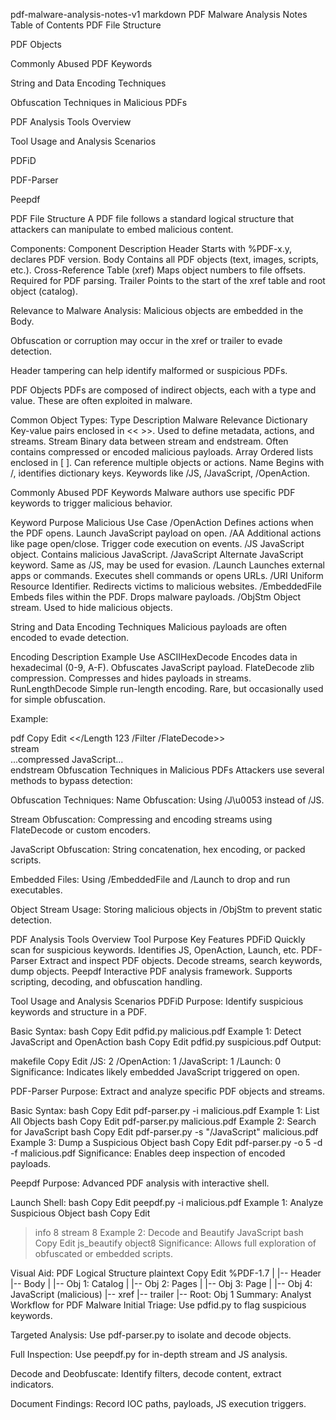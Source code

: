 <xaiArtifact> <id>pdf-malware-analysis-notes-v1</id> <type>markdown</type> <content>
PDF Malware Analysis Notes
Table of Contents
PDF File Structure

PDF Objects

Commonly Abused PDF Keywords

String and Data Encoding Techniques

Obfuscation Techniques in Malicious PDFs

PDF Analysis Tools Overview

Tool Usage and Analysis Scenarios

PDFiD

PDF-Parser

Peepdf

PDF File Structure
A PDF file follows a standard logical structure that attackers can manipulate to embed malicious content.

Components:
Component	Description
Header	Starts with %PDF-x.y, declares PDF version.
Body	Contains all PDF objects (text, images, scripts, etc.).
Cross-Reference Table (xref)	Maps object numbers to file offsets. Required for PDF parsing.
Trailer	Points to the start of the xref table and root object (catalog).

Relevance to Malware Analysis:
Malicious objects are embedded in the Body.

Obfuscation or corruption may occur in the xref or trailer to evade detection.

Header tampering can help identify malformed or suspicious PDFs.

PDF Objects
PDFs are composed of indirect objects, each with a type and value. These are often exploited in malware.

Common Object Types:
Type	Description	Malware Relevance
Dictionary	Key-value pairs enclosed in << >>.	Used to define metadata, actions, and streams.
Stream	Binary data between stream and endstream.	Often contains compressed or encoded malicious payloads.
Array	Ordered lists enclosed in [ ].	Can reference multiple objects or actions.
Name	Begins with /, identifies dictionary keys.	Keywords like /JS, /JavaScript, /OpenAction.

Commonly Abused PDF Keywords
Malware authors use specific PDF keywords to trigger malicious behavior.

Keyword	Purpose	Malicious Use Case
/OpenAction	Defines actions when the PDF opens.	Launch JavaScript payload on open.
/AA	Additional actions like page open/close.	Trigger code execution on events.
/JS	JavaScript object.	Contains malicious JavaScript.
/JavaScript	Alternate JavaScript keyword.	Same as /JS, may be used for evasion.
/Launch	Launches external apps or commands.	Executes shell commands or opens URLs.
/URI	Uniform Resource Identifier.	Redirects victims to malicious websites.
/EmbeddedFile	Embeds files within the PDF.	Drops malware payloads.
/ObjStm	Object stream.	Used to hide malicious objects.

String and Data Encoding Techniques
Malicious payloads are often encoded to evade detection.

Encoding	Description	Example Use
ASCIIHexDecode	Encodes data in hexadecimal (0-9, A-F).	Obfuscates JavaScript payload.
FlateDecode	zlib compression.	Compresses and hides payloads in streams.
RunLengthDecode	Simple run-length encoding.	Rare, but occasionally used for simple obfuscation.

Example:

pdf
Copy
Edit
<</Length 123 /Filter /FlateDecode>>  
stream  
...compressed JavaScript...  
endstream
Obfuscation Techniques in Malicious PDFs
Attackers use several methods to bypass detection:

Obfuscation Techniques:
Name Obfuscation: Using /J\u0053 instead of /JS.

Stream Obfuscation: Compressing and encoding streams using FlateDecode or custom encoders.

JavaScript Obfuscation: String concatenation, hex encoding, or packed scripts.

Embedded Files: Using /EmbeddedFile and /Launch to drop and run executables.

Object Stream Usage: Storing malicious objects in /ObjStm to prevent static detection.

PDF Analysis Tools Overview
Tool	Purpose	Key Features
PDFiD	Quickly scan for suspicious keywords.	Identifies JS, OpenAction, Launch, etc.
PDF-Parser	Extract and inspect PDF objects.	Decode streams, search keywords, dump objects.
Peepdf	Interactive PDF analysis framework.	Supports scripting, decoding, and obfuscation handling.

Tool Usage and Analysis Scenarios
PDFiD
Purpose:
Identify suspicious keywords and structure in a PDF.

Basic Syntax:
bash
Copy
Edit
pdfid.py malicious.pdf
Example 1: Detect JavaScript and OpenAction
bash
Copy
Edit
pdfid.py suspicious.pdf
Output:

makefile
Copy
Edit
/JS: 2
/OpenAction: 1
/JavaScript: 1
/Launch: 0
Significance: Indicates likely embedded JavaScript triggered on open.

PDF-Parser
Purpose:
Extract and analyze specific PDF objects and streams.

Basic Syntax:
bash
Copy
Edit
pdf-parser.py -i malicious.pdf
Example 1: List All Objects
bash
Copy
Edit
pdf-parser.py malicious.pdf
Example 2: Search for JavaScript
bash
Copy
Edit
pdf-parser.py -s "/JavaScript" malicious.pdf
Example 3: Dump a Suspicious Object
bash
Copy
Edit
pdf-parser.py -o 5 -d -f malicious.pdf
Significance: Enables deep inspection of encoded payloads.

Peepdf
Purpose:
Advanced PDF analysis with interactive shell.

Launch Shell:
bash
Copy
Edit
peepdf.py -i malicious.pdf
Example 1: Analyze Suspicious Object
bash
Copy
Edit
> info 8
> stream 8
Example 2: Decode and Beautify JavaScript
bash
Copy
Edit
> js_beautify object8
Significance: Allows full exploration of obfuscated or embedded scripts.

Visual Aid: PDF Logical Structure
plaintext
Copy
Edit
%PDF-1.7
|
|-- Header
|-- Body
|    |-- Obj 1: Catalog
|    |-- Obj 2: Pages
|    |-- Obj 3: Page
|    |-- Obj 4: JavaScript (malicious)
|-- xref
|-- trailer
     |-- Root: Obj 1
Summary: Analyst Workflow for PDF Malware
Initial Triage: Use pdfid.py to flag suspicious keywords.

Targeted Analysis: Use pdf-parser.py to isolate and decode objects.

Full Inspection: Use peepdf.py for in-depth stream and JS analysis.

Decode and Deobfuscate: Identify filters, decode content, extract indicators.

Document Findings: Record IOC paths, payloads, JS execution triggers.

</content> </xaiArtifact>
